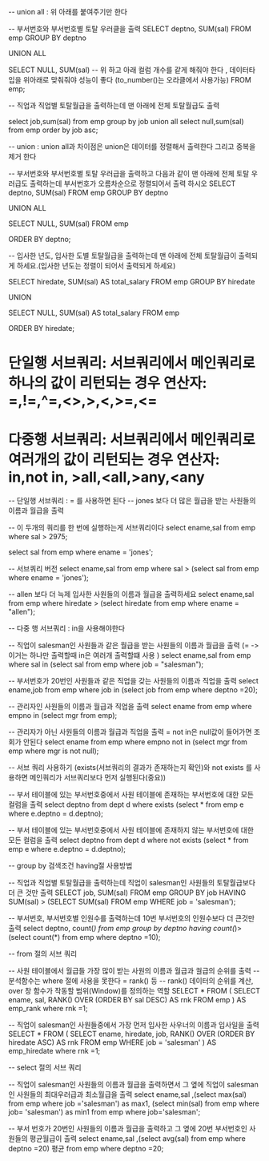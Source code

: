 -- union all : 위 아래를 붙여주기만 한다

-- 부서번호와 부서번호별 토탈 우러클을 출력
SELECT deptno, SUM(sal)
FROM emp
GROUP BY deptno

UNION ALL  

SELECT NULL, SUM(sal) -- 위 하고 아래 컬럼 개수를 같게 해줘야 한다 , 데이터타입을 위아래로 맞춰줘야 성능이 좋다 (to_number()는 오라클에서 사용가능)
FROM emp;

-- 직업과 직업별 토탈월급을 출력하는데 맨 아래에 전체 토탈월급도 출력

select job,sum(sal)
from emp
group by job
union all
select null,sum(sal)
from emp
order by job asc;


-- union : union all과 차이점은 union은 데이터를 정렬해서 출력한다 그리고 중복을 제거 한다 

-- 부서번호와 부서번호별 토탈 우러급을 출력하고 다음과 같이 맨 아래에 전체 토탈 우러급도 출력하는데 부서번호가 오름차순으로 정렬되어서 출력 하시오
SELECT deptno, SUM(sal)
FROM emp
GROUP BY deptno

UNION ALL

SELECT NULL, SUM(sal)
FROM emp

ORDER BY deptno;

-- 입사한 년도, 입사한 도별 토탈월급을 출력하는데 맨 아래에 전체 토탈월급이 출력되게 하세요.(입사한 년도는 정렬이 되어서 출력되게 하세요)

SELECT hiredate, SUM(sal) AS total_salary
FROM emp
GROUP BY hiredate

UNION

SELECT NULL, SUM(sal) AS total_salary
FROM emp

ORDER BY hiredate;



# 단일행 서브쿼리: 서브쿼리에서 메인쿼리로 하나의 값이 리턴되는 경우  연산자: =,!=,^=,<>,>,<,>=,<=
# 다중행 서브쿼리: 서브쿼리에서 메인쿼리로 여러개의 값이 리턴되는 경우  연산자: in,not in, >all,<all,>any,<any

-- 단일행 서브쿼리 : = 를 사용하면 된다 
-- jones 보다 더 많은 월급을 받는 사원들의 이름과 월급을 출력

-- 이 두개의 쿼리를 한 번에 실행하는게 서브쿼리이다
select ename,sal
from emp
where sal > 2975;

select sal
from emp
where ename = 'jones';

-- 서브쿼리 버전
select ename,sal
from emp
where sal > (select sal
from emp
where ename = 'jones');


-- allen 보다 더 늑제 입사한 사원들의 이름과 월급을 출력하세요
select ename,sal
from emp
where hiredate > (select hiredate from emp
where ename = "allen");



-- 다중 행 서브쿼리 : in을 사용해야한다 

-- 직업이 salesman인 사원들과 같은 월급을 받는 사원들의 이름과 월급을 출력 (= -> 이거는 하나만 출력할때 in은 여러개 출력할떄 사용 )
select ename,sal
from emp
where sal in (select sal from emp where job = "salesman");

-- 부서번호가 20번인 사원들과 같은 직업을 갖는 사원들의 이름과 직업을 출력
select ename,job
from emp
where job in (select job from emp where deptno =20);

-- 관리자인 사원들의 이름과 월급과 직업을 출력
select ename
from emp
where empno in (select mgr from emp);

-- 관리자가 아닌 사원들의 이름과 월급과 직업을 출력 = not in은 null값이 들어가면 조회가 안된다
select ename
from emp
where empno not in (select mgr from emp where mgr is not null);



-- 서브 쿼리 사용하기 (exists(서브쿼리의 결과가 존재하는지 확인)와 not exists 를 사용하면 메인쿼리가 서브쿼리보다 먼저 실행된다(중요))

-- 부서 테이블에 있는 부서번호중에서 사원 테이블에 존재하는 부서번호에 대한 모든 컬럼을 출력
select deptno
from dept d
where exists (select *
from emp e where e.deptno = d.deptno);

-- 부서 테이블에 있는 부서번호중에서 사원 테이블에 존재하지 않는 부서번호에 대한 모든 컬럼을 출력
select deptno
from dept d
where not exists (select *
from emp e where e.deptno = d.deptno);




-- group by 검색조건 having절 사용방법

-- 직업과 직업별 토탈월급을 출력하는데 직업이 salesman인 사원들의 토탈월급보다 더 큰 것만 출력
SELECT job, SUM(sal)
FROM emp
GROUP BY job
HAVING SUM(sal) > (SELECT SUM(sal) FROM emp WHERE job = 'salesman');

-- 부서번호, 부서번호별 인원수를 출력하는데 10번 부서번호의 인원수보다 더 큰것만 출력
select deptno, count(*)
from emp
group by deptno
having count(*)> (select count(*) from emp
where deptno =10);



-- from 절의 서브 쿼리

-- 사원 테이블에서 월급들 가장 많이 받는 사원의 이름과 월급과 궐급의 순위를 출력
-- 분석함수는 where 절에 사용을 못한다 = rank() 등
-- rank() 데이터의 순위를 계산, over 창 함수가 작동할 범위(Window)를 정의하는 역할
SELECT *
FROM (
SELECT ename, sal, RANK() OVER (ORDER BY sal DESC) AS rnk
FROM emp
) AS emp_rank
where rnk =1;

-- 직업이 salesman인 사원들중에서 가장 먼저 입사한 사우너의 이름과 입사일을 출력
SELECT *
FROM (
SELECT ename, hiredate, job, RANK() OVER (ORDER BY hiredate ASC) AS rnk
FROM emp
WHERE job = 'salesman'
) AS emp_hiredate
where rnk =1;



-- select 절의 서브 쿼리

-- 직업이 salesman인 사원들의 이름과 월급을 출력하면서 그 옆에 직업이 salesman인 사원들의 최대우러급과 최소월급을 출력
select ename,sal ,(select max(sal) from emp where job ='salesman') as max1,
(select min(sal) from emp where job= 'salesman') as min1
from emp where job='salesman';

-- 부서 번호가 20번인 사원들의 이름과 월급을 출력하고 그 옆에 20번 부서번호인 사원들의 평균월급이 출력
select ename,sal ,(select avg(sal) from emp where deptno =20) 평균
from emp
where deptno =20;